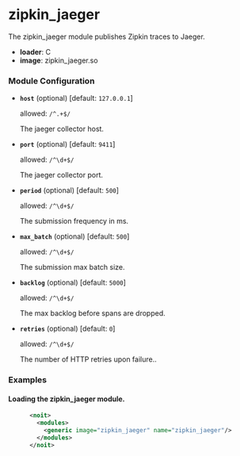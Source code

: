 

# zipkin_jaeger

The zipkin_jaeger module publishes Zipkin traces to Jaeger.


  * **loader**: C
  * **image**: zipkin_jaeger.so

### Module Configuration

    
 * **`host`** (optional)  [default: `127.0.0.1`]

   allowed: `/^.+$/`

   The jaeger collector host.
 * **`port`** (optional)  [default: `9411`]

   allowed: `/^\d+$/`

   The jaeger collector port.
 * **`period`** (optional)  [default: `500`]

   allowed: `/^\d+$/`

   The submission frequency in ms.
 * **`max_batch`** (optional)  [default: `500`]

   allowed: `/^\d+$/`

   The submission max batch size.
 * **`backlog`** (optional)  [default: `5000`]

   allowed: `/^\d+$/`

   The max backlog before spans are dropped.
 * **`retries`** (optional)  [default: `0`]

   allowed: `/^\d+$/`

   The number of HTTP retries upon failure..
### Examples

#### Loading the zipkin_jaeger module.

```xml
      <noit>
        <modules>
          <generic image="zipkin_jaeger" name="zipkin_jaeger"/>
        </modules>
      </noit>
    
```


